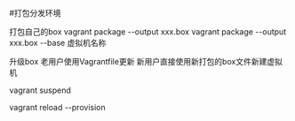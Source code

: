 #打包分发环境

打包自己的box
vagrant package --output xxx.box
vagrant package --output xxx.box --base 虚拟机名称

升级box
老用户使用Vagrantfile更新
新用户直接使用新打包的box文件新建虚拟机

vagrant suspend

vagrant reload --provision